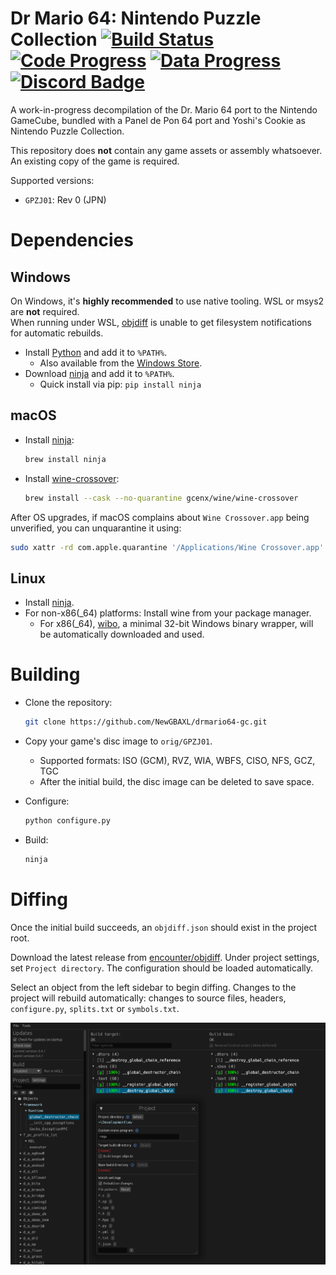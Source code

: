 Dr Mario 64: Nintendo Puzzle Collection
[![Build Status]][actions] [![Code Progress]][progress] [![Data Progress]][progress] [![Discord Badge]][discord]
=============

[Build Status]: https://github.com/NewGBAXL/drmario64-gc/actions/workflows/build.yml/badge.svg
[actions]: https://github.com/NewGBAXL/drmario64-gc/actions/workflows/build.yml
[Code Progress]: https://decomp.dev/NewGBAXL/drmario64-gc.svg?mode=shield&measure=code&label=Code
[Data Progress]: https://decomp.dev/NewGBAXL/drmario64-gc.svg?mode=shield&measure=data&label=Data
[progress]: https://decomp.dev/NewGBAXL/drmario64-gc
[Discord Badge]: https://img.shields.io/discord/943334731892805702?color=%237289DA&logo=discord&logoColor=%23FFFFFF
[discord]: https://discord.gg/axzRyKtQJx

A work-in-progress decompilation of the Dr. Mario 64 port to the Nintendo GameCube, bundled with a Panel de Pon 64 port and Yoshi's Cookie as Nintendo Puzzle Collection.

This repository does **not** contain any game assets or assembly whatsoever. An existing copy of the game is required.

Supported versions:

- `GPZJ01`: Rev 0 (JPN)

Dependencies
============

Windows
--------

On Windows, it's **highly recommended** to use native tooling. WSL or msys2 are **not** required.  
When running under WSL, [objdiff](#diffing) is unable to get filesystem notifications for automatic rebuilds.

- Install [Python](https://www.python.org/downloads/) and add it to `%PATH%`.
  - Also available from the [Windows Store](https://apps.microsoft.com/store/detail/python-311/9NRWMJP3717K).
- Download [ninja](https://github.com/ninja-build/ninja/releases) and add it to `%PATH%`.
  - Quick install via pip: `pip install ninja`

macOS
------

- Install [ninja](https://github.com/ninja-build/ninja/wiki/Pre-built-Ninja-packages):

  ```sh
  brew install ninja
  ```

- Install [wine-crossover](https://github.com/Gcenx/homebrew-wine):

  ```sh
  brew install --cask --no-quarantine gcenx/wine/wine-crossover
  ```

After OS upgrades, if macOS complains about `Wine Crossover.app` being unverified, you can unquarantine it using:

```sh
sudo xattr -rd com.apple.quarantine '/Applications/Wine Crossover.app'
```

Linux
------

- Install [ninja](https://github.com/ninja-build/ninja/wiki/Pre-built-Ninja-packages).
- For non-x86(_64) platforms: Install wine from your package manager.
  - For x86(_64), [wibo](https://github.com/decompals/wibo), a minimal 32-bit Windows binary wrapper, will be automatically downloaded and used.

Building
========

- Clone the repository:

  ```sh
  git clone https://github.com/NewGBAXL/drmario64-gc.git
  ```

- Copy your game's disc image to `orig/GPZJ01`.
  - Supported formats: ISO (GCM), RVZ, WIA, WBFS, CISO, NFS, GCZ, TGC
  - After the initial build, the disc image can be deleted to save space.

- Configure:

  ```sh
  python configure.py
  ```

- Build:

  ```sh
  ninja
  ```

Diffing
=======

Once the initial build succeeds, an `objdiff.json` should exist in the project root.

Download the latest release from [encounter/objdiff](https://github.com/encounter/objdiff). Under project settings, set `Project directory`. The configuration should be loaded automatically.

Select an object from the left sidebar to begin diffing. Changes to the project will rebuild automatically: changes to source files, headers, `configure.py`, `splits.txt` or `symbols.txt`.

![](assets/objdiff.png)
